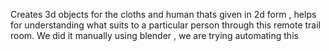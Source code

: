 Creates 3d objects for the cloths and human thats given in 2d form , helps for understanding what suits to a particular person through this remote trail room. We did it manually using blender , we are trying automating this
